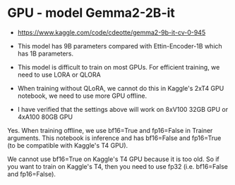 # GPU - model Gemma2-2B-it
+ https://www.kaggle.com/code/cdeotte/gemma2-9b-it-cv-0-945

+ This model has 9B parameters compared with Ettin-Encoder-1B which has 1B parameters. 
+ This model is difficult to train on most GPUs. For efficient training, we need to use LORA or QLORA
+ When training without QLoRA, we cannot do this in Kaggle's 2xT4 GPU notebook, we need to use more GPU offline. 
+ I have verified that the settings above will work on 8xV100 32GB GPU or 4xA100 80GB GPU

Yes. When training offline, we use bf16=True and fp16=False in Trainer arguments. 
This notebook is inference and has bf16=False and fp16=True (to be compatible with Kaggle's T4 GPU).

We cannot use bf16=True on Kaggle's T4 GPU because it is too old. So if you want to train on Kaggle's T4, then you need to use fp32 (i.e. bf16=False and fp16=False).